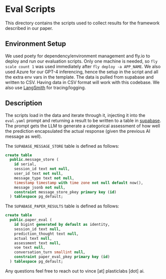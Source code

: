 # Eval Scripts

This directory contains the scripts used to collect results for the framework described in our paper.

## Environment Setup

We used poety for dependency/environment management and fly.io to deploy and run our evaluation scripts. Only one machine is needed, so `fly scale count 1` was used immediately after `fly deploy -a APP_NAME`. We also used Azure for our GPT-4 inferencing, hence the setup in the script and all the extra env vars in the template. The data is pulled from supabase and written to CSV. Having data in CSV format will work with this codebase. We also use [LangSmith](https://smith.langchain.com/) for tracing/logging.  


## Description

The scripts load in the data and iterate through it, injecting it into the `eval.yaml` prompt and returning a result to be written to a table in [supabase](https://python.langchain.com/docs/integrations/vectorstores/supabase). The prompt gets the LLM to generate a categorical assessment of how well the prediction encapsulated the actual response (given the previous AI message as well).  

The `SUPABASE_MESSAGE_STORE` table is defined as follows:  

```sql
create table
  public.message_store (
    id serial,
    session_id text not null,
    user_id text not null,
    message_type text not null,
    timestamp timestamp with time zone not null default now(),
    message jsonb not null,
    constraint message_store_pkey primary key (id)
  ) tablespace pg_default;
```

The `SUPABASE_PAPER_RESULTS` table is defined as follows:

```sql
create table
  public.paper_eval (
    id bigint generated by default as identity,
    session_id text null,
    prediction_thought text null,
    actual text null,
    assessment text null,
    voe text null,
    conversation_turn smallint null,
    constraint paper_eval_pkey primary key (id)
  ) tablespace pg_default;
```

Any questions feel free to reach out to vince [at] plasticlabs [dot] ai.